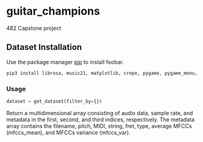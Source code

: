 # guitar_champions
482 Capstone project

## Dataset Installation
Use the package manager [pip](https://pip.pypa.io/en/stable/) to install foobar.

```bash
pip3 install librosa, music21, matplotlib, crepe, pygame, pygame_menu, pygame_aseprite_animation, pyaudio, keras, tensorflow
```

### Usage
```python
dataset = get_dataset(filter_by={})
```
Return a multidimensional array consisting of audio data, sample rate, and metadata in the first, second, and third indices, respectively. The metadata array contains the filename, pitch, MIDI, string, fret, type, average MFCCs (mfccs_mean), and MFCCs variance (mfccs_var).
